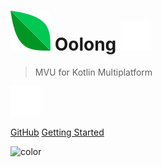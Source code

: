 # ![logo](_media/icon.svg) Oolong ![](_media/space.svg) 

> MVU for Kotlin Multiplatform

![](_media/space.svg) 

[GitHub](https://github.com/oolong-kt/oolong/)
[Getting Started](#oolong)

![color](#f8f8f8)
